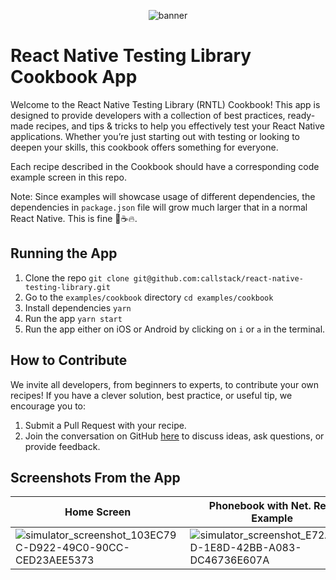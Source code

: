 <p align="center">
  <img alt="banner" src="https://github.com/user-attachments/assets/9f34e38a-32a1-422a-a906-9428036fcd85">
</p>

# React Native Testing Library Cookbook App
Welcome to the React Native Testing Library (RNTL) Cookbook! This app is designed to provide developers with a collection of best practices, ready-made recipes, and tips & tricks to help you effectively test your React Native applications. Whether you’re just starting out with testing or looking to deepen your skills, this cookbook offers something for everyone.

Each recipe described in the Cookbook should have a corresponding code example screen in this repo.

Note:
Since examples will showcase usage of different dependencies, the dependencies in `package.json`
file will grow much larger that in a normal React Native. This is fine 🐶☕️🔥.

## Running the App
1. Clone the repo `git clone git@github.com:callstack/react-native-testing-library.git`
2. Go to the `examples/cookbook` directory `cd examples/cookbook`
3. Install dependencies `yarn`
4. Run the app `yarn start`
5. Run the app either on iOS or Android by clicking on `i` or `a` in the terminal.

## How to Contribute
We invite all developers, from beginners to experts, to contribute your own recipes! If you have a clever solution, best practice, or useful tip, we encourage you to:

1. Submit a Pull Request with your recipe.
2. Join the conversation on GitHub [here](https://github.com/callstack/react-native-testing-library/issues/1624) to discuss ideas, ask questions, or provide feedback.

## Screenshots From the App
| Home Screen | Phonebook with Net. Req. Example |
| ------ | ----- |
| ![simulator_screenshot_103EC79C-D922-49C0-90CC-CED23AEE5373](https://github.com/user-attachments/assets/5260ccd5-123a-445f-916d-53f71ae59aca) | ![simulator_screenshot_E72AE63D-1E8D-42BB-A083-DC46736E607A](https://github.com/user-attachments/assets/692f8c96-72aa-48c1-8b26-fde1f6efc8b6) |
